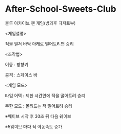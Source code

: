 # After-School-Sweets-Club
블루 아카이브 팬 게임(방과후 디저트부)

<게임설명>

적을 밀쳐 바닥 아래로 떨어트리면 승리

<조작법>

이동 : 방향키

공격 : 스페이스 바

<게임 모드>

타임 어택 : 제한 시간안에 적을 떨어트려 승리

무한 모드 : 몰려드는 적 떨어트려 승리

  ※웨이브 시작 후 30초 뒤 다음 웨이브
  
  ※5웨이브 마다 적 이동속도 증가
